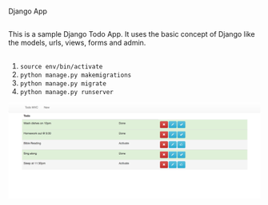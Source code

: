 ###
Django App
###

##
This is a sample Django Todo App. It uses the basic concept of Django like the models, urls, views, forms and admin.
##

1. `source env/bin/activate`
2. `python manage.py makemigrations`
3. `python manage.py migrate`
4. `python manage.py runserver`


![Alt text](./sample.png?raw=true "Screenshot")

